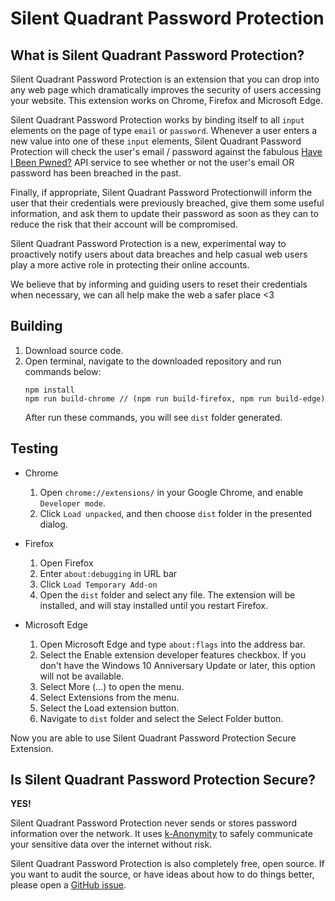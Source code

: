 # Silent Quadrant Password Protection

## What is Silent Quadrant Password Protection?

Silent Quadrant Password Protection is an extension that you can drop into any web page which dramatically improves the security of users accessing your website.
This extension works on Chrome, Firefox and Microsoft Edge.

Silent Quadrant Password Protection works by binding itself to all `input` elements on the page of type
`email` or `password`. Whenever a user enters a new value into one of these
`input` elements, Silent Quadrant Password Protection will check the user's email / password against
the fabulous [Have I Been Pwned?](https://haveibeenpwned.com) API service to see whether or not
the user's email OR password has been breached in the past.

Finally, if appropriate, Silent Quadrant Password Protectionwill inform the user that their credentials
were previously breached, give them some useful information, and ask them to
update their password as soon as they can to reduce the risk that their account
will be compromised.

Silent Quadrant Password Protection is a new, experimental way to proactively notify users about data
breaches and help casual web users play a more active role in protecting their
online accounts.

We believe that by informing and guiding users to reset their credentials when
necessary, we can all help make the web a safer place &lt;3


## Building

1. Download source code.
2. Open terminal, navigate to the downloaded repository and run commands below:
    ```
    npm install
    npm run build-chrome // (npm run build-firefox, npm run build-edge)
    ```
    After run these commands, you will see `dist` folder generated.
    
## Testing

- Chrome
    1. Open `chrome://extensions/` in your Google Chrome, and enable `Developer mode`.
    2. Click `Load unpacked`, and then choose `dist` folder in the presented dialog.
    
- Firefox
    1. Open Firefox
    2. Enter `about:debugging` in URL bar
    3. Click `Load Temporary Add-on`
    4. Open the `dist` folder and select any file.
       The extension will be installed, and will stay installed until you restart Firefox.
       
- Microsoft Edge
    1. Open Microsoft Edge and type `about:flags` into the address bar.
    2. Select the Enable extension developer features checkbox.
       If you don't have the Windows 10 Anniversary Update or later, this option will not be available.
    3. Select More (...) to open the menu.
    4. Select Extensions from the menu.
    5. Select the Load extension button.
    6. Navigate to `dist` folder and select the Select Folder button. 
    
Now you are able to use Silent Quadrant Password Protection Secure Extension.

## Is Silent Quadrant Password Protection Secure?

**YES!**

Silent Quadrant Password Protection never sends or stores password information over the network. It uses
[k-Anonymity](https://www.troyhunt.com/ive-just-launched-pwned-passwords-version-2/)
to safely communicate your sensitive data over the internet without risk.

Silent Quadrant Password Protection is also completely free, open source. If you want to audit the source, or have ideas about how to do things better, please open a
[GitHub issue](https://github.com/Eagle19243/silent-quadrant-chrome/).
